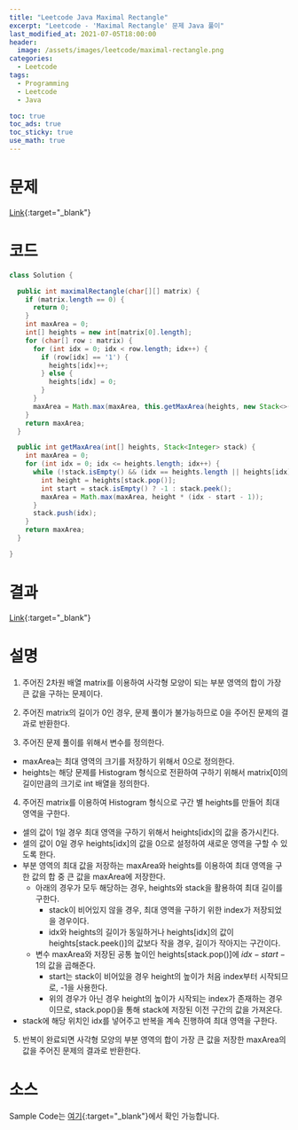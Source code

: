 ```yaml
---
title: "Leetcode Java Maximal Rectangle"
excerpt: "Leetcode - 'Maximal Rectangle' 문제 Java 풀이"
last_modified_at: 2021-07-05T18:00:00
header:
  image: /assets/images/leetcode/maximal-rectangle.png
categories:
  - Leetcode
tags:
  - Programming
  - Leetcode
  - Java

toc: true
toc_ads: true
toc_sticky: true
use_math: true
---
```

# 문제
[Link](https://leetcode.com/problems/maximal-rectangle/){:target="_blank"}

# 코드
```java
class Solution {

  public int maximalRectangle(char[][] matrix) {
    if (matrix.length == 0) {
      return 0;
    }
    int maxArea = 0;
    int[] heights = new int[matrix[0].length];
    for (char[] row : matrix) {
      for (int idx = 0; idx < row.length; idx++) {
        if (row[idx] == '1') {
          heights[idx]++;
        } else {
          heights[idx] = 0;
        }
      }
      maxArea = Math.max(maxArea, this.getMaxArea(heights, new Stack<>()));
    }
    return maxArea;
  }

  public int getMaxArea(int[] heights, Stack<Integer> stack) {
    int maxArea = 0;
    for (int idx = 0; idx <= heights.length; idx++) {
      while (!stack.isEmpty() && (idx == heights.length || heights[idx] < heights[stack.peek()])) {
        int height = heights[stack.pop()];
        int start = stack.isEmpty() ? -1 : stack.peek();
        maxArea = Math.max(maxArea, height * (idx - start - 1));
      }
      stack.push(idx);
    }
    return maxArea;
  }

}
```

# 결과
[Link](https://leetcode.com/submissions/detail/517550977/){:target="_blank"}

# 설명
1. 주어진 2차원 배열 matrix를 이용하여 사각형 모양이 되는 부분 영역의 합이 가장 큰 값을 구하는 문제이다.

2. 주어진 matrix의 길이가 0인 경우, 문제 풀이가 불가능하므로 0을 주어진 문제의 결과로 반환한다.

3. 주어진 문제 풀이를 위해서 변수를 정의한다.
- maxArea는 최대 영역의 크기를 저장하기 위해서 0으로 정의한다.
- heights는 해당 문제를 Histogram 형식으로 전환하여 구하기 위해서 matrix[0]의 길이만큼의 크기로 int 배열을 정의한다.

4. 주어진 matrix를 이용하여 Histogram 형식으로 구간 별 heights를 만들어 최대 영역을 구한다.
- 셀의 값이 1일 경우 최대 영역을 구하기 위해서 heights[idx]의 값을 증가시킨다.
- 셀의 값이 0일 경우 heights[idx]의 값을 0으로 설정하여 새로운 영역을 구할 수 있도록 한다.
- 부분 영역의 최대 값을 저장하는 maxArea와 heights를 이용하여 최대 영역을 구한 값의 합 중 큰 값을 maxArea에 저장한다.
  - 아래의 경우가 모두 해당하는 경우, heights와 stack을 활용하여 최대 길이를 구한다.
    - stack이 비어있지 않을 경우, 최대 영역을 구하기 위한 index가 저장되었을 경우이다.
    - idx와 heights의 길이가 동일하거나 heights[idx]의 값이 heights[stack.peek()]의 값보다 작을 경우, 길이가 작아지는 구간이다.
  - 변수 maxArea와 저장된 공통 높이인 heights[stack.pop()]에 $idx - start - 1$의 값을 곱해준다.
    - start는 stack이 비어있을 경우 height의 높이가 처음 index부터 시작되므로, -1을 사용한다.
    - 위의 경우가 아닌 경우 height의 높이가 시작되는 index가 존재하는 경우이므로, stack.pop()을 통해 stack에 저장된 이전 구간의 값을 가져온다.
- stack에 해당 위치인 idx를 넣어주고 반복을 계속 진행하여 최대 영역을 구한다.

5. 반복이 완료되면 사각형 모양의 부분 영역의 합이 가장 큰 값을 저장한 maxArea의 값을 주어진 문제의 결과로 반환한다.

# 소스
Sample Code는 [여기](https://github.com/GracefulSoul/leetcode/blob/master/src/main/java/gracefulsoul/problems/MaximalRectangle.java){:target="_blank"}에서 확인 가능합니다.